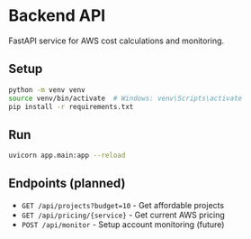 # Backend API

FastAPI service for AWS cost calculations and monitoring.

## Setup
```bash
python -m venv venv
source venv/bin/activate  # Windows: venv\Scripts\activate
pip install -r requirements.txt
```

## Run

```bash
uvicorn app.main:app --reload
```

## Endpoints (planned)

- `GET /api/projects?budget=10` - Get affordable projects
- `GET /api/pricing/{service}` - Get current AWS pricing
- `POST /api/monitor` - Setup account monitoring (future)